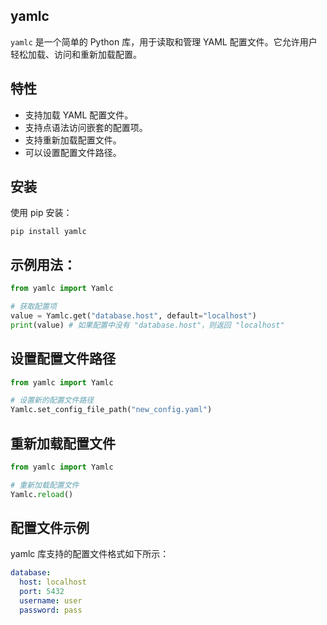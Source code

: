 ## yamlc

`yamlc` 是一个简单的 Python 库，用于读取和管理 YAML 配置文件。它允许用户轻松加载、访问和重新加载配置。


## 特性

- 支持加载 YAML 配置文件。
- 支持点语法访问嵌套的配置项。
- 支持重新加载配置文件。
- 可以设置配置文件路径。


## 安装
使用 pip 安装：
```
pip install yamlc
```


## 示例用法：
```python
from yamlc import Yamlc

# 获取配置项
value = Yamlc.get("database.host", default="localhost")
print(value) # 如果配置中没有 "database.host"，则返回 "localhost"
```

## 设置配置文件路径
```python
from yamlc import Yamlc

# 设置新的配置文件路径
Yamlc.set_config_file_path("new_config.yaml")
```

## 重新加载配置文件
```python
from yamlc import Yamlc

# 重新加载配置文件
Yamlc.reload()
```

## 配置文件示例
yamlc 库支持的配置文件格式如下所示：
```yaml
database:
  host: localhost
  port: 5432
  username: user
  password: pass
```